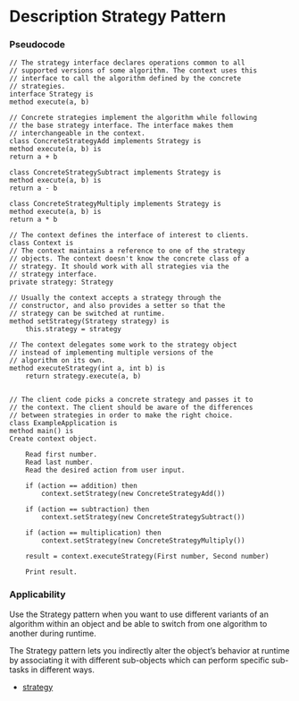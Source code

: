 # Description Strategy Pattern


### Pseudocode

    // The strategy interface declares operations common to all
    // supported versions of some algorithm. The context uses this
    // interface to call the algorithm defined by the concrete
    // strategies.
    interface Strategy is
    method execute(a, b)

    // Concrete strategies implement the algorithm while following
    // the base strategy interface. The interface makes them
    // interchangeable in the context.
    class ConcreteStrategyAdd implements Strategy is
    method execute(a, b) is
    return a + b

    class ConcreteStrategySubtract implements Strategy is
    method execute(a, b) is
    return a - b

    class ConcreteStrategyMultiply implements Strategy is
    method execute(a, b) is
    return a * b

    // The context defines the interface of interest to clients.
    class Context is
    // The context maintains a reference to one of the strategy
    // objects. The context doesn't know the concrete class of a
    // strategy. It should work with all strategies via the
    // strategy interface.
    private strategy: Strategy

    // Usually the context accepts a strategy through the
    // constructor, and also provides a setter so that the
    // strategy can be switched at runtime.
    method setStrategy(Strategy strategy) is
        this.strategy = strategy

    // The context delegates some work to the strategy object
    // instead of implementing multiple versions of the
    // algorithm on its own.
    method executeStrategy(int a, int b) is
        return strategy.execute(a, b)

    
    // The client code picks a concrete strategy and passes it to
    // the context. The client should be aware of the differences
    // between strategies in order to make the right choice.
    class ExampleApplication is
    method main() is
    Create context object.

        Read first number.
        Read last number.
        Read the desired action from user input.

        if (action == addition) then
            context.setStrategy(new ConcreteStrategyAdd())

        if (action == subtraction) then
            context.setStrategy(new ConcreteStrategySubtract())

        if (action == multiplication) then
            context.setStrategy(new ConcreteStrategyMultiply())

        result = context.executeStrategy(First number, Second number)

        Print result.

### Applicability

Use the Strategy pattern when you want to use different variants of an algorithm within an object and be able to switch from one algorithm to another during runtime.

The Strategy pattern lets you indirectly alter the object’s behavior at runtime by associating it with different sub-objects which can perform specific sub-tasks in different ways.

* [strategy](https://refactoring.guru/design-patterns/strategy)

